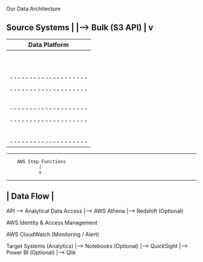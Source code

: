 Our Data Architecture

Source Systems
   |
   |--> Bulk (S3 API)
           |
           v
   --------------------------
   |      Data Platform      |
   |  --------------------   |
   |  |      Data Lake   |   |
   |  |-----------------|   |
   |  |  S3 Landing     |   |
   |  |  Area          |   |
   |  |---------------|   |
   |  |  S3 Cleansed  |   |
   |  |  / Enriched   |   |
   |  |---------------|   |
   |  |  S3 Analytics |   |
   |  |  / Reporting  |   |
   |  --------------------   |
   |                        |
   |  --------------------   |
   |  |  Data Processing  |  |
   |  |------------------|  |
   |  |  AWS Glue       |  |
   |  |  AWS Lambda    |  |
   |  --------------------   |
   |                        |
   |  --------------------   |
   |  | Data Catalogue   |  |
   |  | & Classification|  |
   |  |------------------|  |
   |  | AWS Glue Data   |  |
   |  | Catalog        |  |
   |  --------------------   |
   --------------------------

        AWS Step Functions
                |
                v
   -----------------------------
   |        Data Flow          |
   -----------------------------

   API --> Analytical Data Access
             |--> AWS Athena
             |--> Redshift (Optional)

   AWS Identity & Access Management

   AWS CloudWatch (Monitoring / Alert)

   Target Systems (Analytics)
     |--> Notebooks (Optional)
     |--> QuickSight
     |--> Power BI (Optional)
     |--> Qlik


